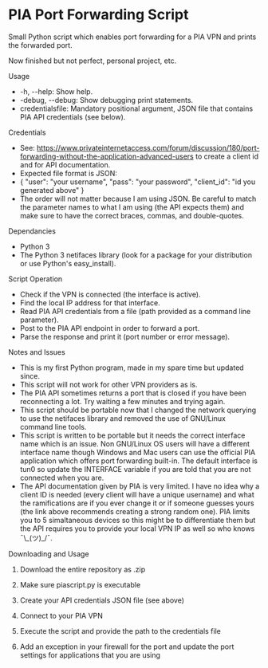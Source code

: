 # PIA Port Forwarding Script

Small Python script which enables port forwarding for a PIA VPN and prints the forwarded port.

Now finished but not perfect, personal project, etc.

Usage
- -h, --help: Show help.
- -debug, --debug: Show debugging print statements.
- credentialsfile: Mandatory positional argument, JSON file that contains PIA API credentials (see below).

Credentials
- See: https://www.privateinternetaccess.com/forum/discussion/180/port-forwarding-without-the-application-advanced-users to create a client id and for API documentation.
- Expected file format is JSON:
- 
    {
        "user": "your username",
        "pass": "your password",
        "client_id": "id you generated above"
    }
- The order will not matter because I am using JSON. Be careful to match the parameter names to what I am using (the API expects them) and make sure to have the correct braces, commas, and double-quotes.
    
Dependancies
- Python 3
- The Python 3 netifaces library (look for a package for your distribution or use Python's easy_install).

Script Operation
- Check if the VPN is connected (the interface is active).
- Find the local IP address for that interface.
- Read PIA API credentials from a file (path provided as a command line parameter).
- Post to the PIA API endpoint in order to forward a port.
- Parse the response and print it (port number or error message).

Notes and Issues
- This is my first Python program, made in my spare time but updated since.
- This script will not work for other VPN providers as is.
- The PIA API sometimes returns a port that is closed if you have been reconnecting a lot. Try waiting a few minutes and trying again.
- This script should be portable now that I changed the network querying to use the netifaces library and removed the use of GNU/Linux command line tools.
- This script is written to be portable but it needs the correct interface name which is an issue. Non GNU/Linux OS users will have a different interface name though Windows and Mac users can use the official PIA application which offers port forwarding built-in. The default interface is tun0 so update the INTERFACE variable if you are told that you are not connected when you are.
- The API documentation given by PIA is very limited. I have no idea why a client ID is needed (every client will have a unique username) and what the ramifications are if you ever change it or if someone guesses yours (the link above recommends creating a strong random one). PIA limits you to 5 simaltaneous devices so this might be to differentiate them but the API requires you to provide your local VPN IP as well so who knows ¯\\\_(ツ)_/¯.

Downloading and Usage

1. Download the entire repository as .zip

2. Make sure piascript.py is executable

3. Create your API credentials JSON file (see above)

4. Connect to your PIA VPN

5. Execute the script and provide the path to the credentials file

6. Add an exception in your firewall for the port and update the port settings for applications that you are using
